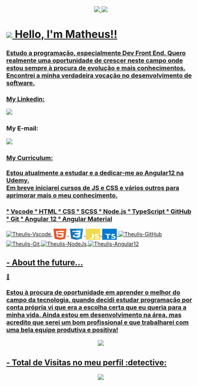 <div align="center">
  <a href="https://github.com/Theulislee">
  <img height="160em" src="https://github-readme-stats.vercel.app/api?username=Theulislee&show_icons=true&theme=chartreuse-dark&include_all_commits=true&count_private=true"/>
  <img height="160em" src="https://github-readme-stats.vercel.app/api/top-langs/?username=Theulislee&layout=compact&langs_count=7&theme=chartreuse-dark"/>
</div>

  
  <h1><img src="https://raw.githubusercontent.com/iampavangandhi/iampavangandhi/master/gifs/Hi.gif" width="30px"> Hello, I'm Matheus!! </h1>
<h3>
Estudo a programação, especialmente Dev Front End.
Quero realmente uma oportunidade de crescer neste campo onde estou sempre à procura de evolução e mais conhecimentos.
Encontrei a minha verdadeira vocação no desenvolvimento de software. </h3>

  <h3>My Linkedin:</h3> 
  <div>
    <a href="https://www.linkedin.com/in/matheus-magalhaes-311695203/" target="_blank"><img src="https://img.shields.io/badge/-LinkedIn-%230077B5?style=for-the-badge&logo=linkedin&logoColor=white" target="_blank"></a> 
  </div>

  <h3>My E-mail:</h3>
  <div>
    <a href = "mailto:magalhaescerqueiraesilva@gmail.com"><img src="https://img.shields.io/badge/Gmail-D14836?style=for-the-badge&logo=gmail&logoColor=white" </a> </div>


  <h3>My Curriculum: 
    <br>
    <br>
    Estou atualmente a estudar e a dedicar-me ao Angular12 na Udemy. <br>
    Em breve iniciarei cursos de JS e CSS e vários outros para aprimorar mais o meu conhecimento.</h3>
<h3>
° Vscode
° HTML
° CSS
° SCSS
° Node.js
° TypeScript
° GitHub
° Git
° Angular 12
° Angular Material
    </h3>
 <img align="center" alt="Theulis-Vscode" height="30" width="40" img src="https://cdn.jsdelivr.net/gh/devicons/devicon/icons/vscode/vscode-original.svg">
 <img align="center" alt="Theulis-HTML" height="30" width="40" src="https://raw.githubusercontent.com/devicons/devicon/master/icons/html5/html5-original.svg">
   <img align="center" alt="Theulis-CSS" height="30" width="40" src="https://raw.githubusercontent.com/devicons/devicon/master/icons/css3/css3-original.svg">
   <img align="center" alt="Theulis-Js" height="30" width="40" src="https://raw.githubusercontent.com/devicons/devicon/master/icons/javascript/javascript-plain.svg">
   <img align="center" alt="Theulis-Ts" height="30" width="40" src="https://raw.githubusercontent.com/devicons/devicon/master/icons/typescript/typescript-plain.svg">
  <img align="center" alt="Theulis-GitHub" height="30" width="40" img src="https://cdn.jsdelivr.net/gh/devicons/devicon/icons/github/github-original.svg">
    <img align="center" alt="Theulis-Git" height="30" width="40" img src="https://cdn.jsdelivr.net/gh/devicons/devicon/icons/git/git-original.svg">
  <img align="center" alt="Theulis-NodeJs" height="30" width="40" img src="https://cdn.jsdelivr.net/gh/devicons/devicon/icons/nodejs/nodejs-original.svg">
<img align="center" alt="Theulis-Angular12" height="30" width="40" img src="https://cdn.jsdelivr.net/gh/devicons/devicon/icons/angularjs/angularjs-original.svg">




<h2>- About the future...</h2> 🚀  

<h3>Estou à procura de oportunidade em aprender o melhor do campo da tecnologia, quando decidi estudar programação por conta própria vi que era a escolha certa que eu queria para a minha vida. Ainda estou em desenvolvimento na área, mas acredito que serei um bom profissional e que trabalharei com uma bela equipe produtiva e positiva!</h3>
    
<div>
  <div align="center">
  <img src="https://user-images.githubusercontent.com/88908428/144766657-52386c96-2e59-4d19-a289-e0278b1d4101.jpg" width="500px" />
  </div>
<h2>  - Total de Visitas no meu perfil :detective: <br> </h2>
 <p align="center"> 
   <img alingn="center" src="https://profile-counter.glitch.me/Theulislee/count.svg" />
 </p>
     </div>
    
  
  
